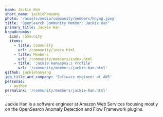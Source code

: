 ```yaml
---
name: Jackie Han
short_name: jackiehanyang
photo: '/assets/media/community/members/hnyng.jpeg'
title: 'OpenSearch Community Member: Jackie Han'
primary_title: Jackie Han
breadcrumbs:
  icon: community
  items:
    - title: Community
      url: /community/index.html
    - title: Members
      url: /community/members/index.html
    - title: 'Jackie Han&apos;s Profile'
      url: '/community/members/jackie-han.html'
github: jackiehanyang
job_title_and_company: 'Software engineer at AWS'
personas:
  - author
permalink: '/community/members/jackie-han.html'
---
```


Jackie Han is a software engineer at Amazon Web Services focusing mostly on the OpenSearch Anomaly Detection and Flow Framework plugins.